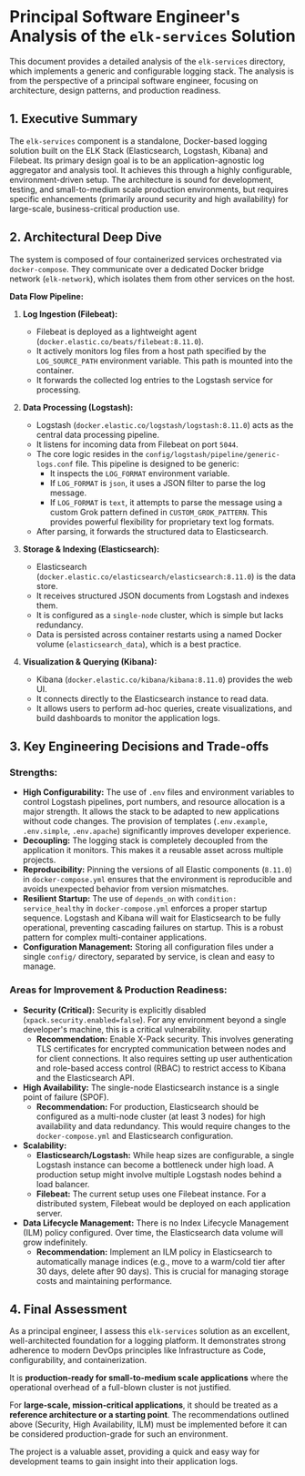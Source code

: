 # Principal Software Engineer's Analysis of the `elk-services` Solution

This document provides a detailed analysis of the `elk-services` directory, which implements a generic and configurable logging stack. The analysis is from the perspective of a principal software engineer, focusing on architecture, design patterns, and production readiness.

## 1. Executive Summary

The `elk-services` component is a standalone, Docker-based logging solution built on the ELK Stack (Elasticsearch, Logstash, Kibana) and Filebeat. Its primary design goal is to be an application-agnostic log aggregator and analysis tool. It achieves this through a highly configurable, environment-driven setup. The architecture is sound for development, testing, and small-to-medium scale production environments, but requires specific enhancements (primarily around security and high availability) for large-scale, business-critical production use.

## 2. Architectural Deep Dive

The system is composed of four containerized services orchestrated via `docker-compose`. They communicate over a dedicated Docker bridge network (`elk-network`), which isolates them from other services on the host.

**Data Flow Pipeline:**

1.  **Log Ingestion (Filebeat):**
    *   Filebeat is deployed as a lightweight agent (`docker.elastic.co/beats/filebeat:8.11.0`).
    *   It actively monitors log files from a host path specified by the `LOG_SOURCE_PATH` environment variable. This path is mounted into the container.
    *   It forwards the collected log entries to the Logstash service for processing.

2.  **Data Processing (Logstash):**
    *   Logstash (`docker.elastic.co/logstash/logstash:8.11.0`) acts as the central data processing pipeline.
    *   It listens for incoming data from Filebeat on port `5044`.
    *   The core logic resides in the `config/logstash/pipeline/generic-logs.conf` file. This pipeline is designed to be generic:
        *   It inspects the `LOG_FORMAT` environment variable.
        *   If `LOG_FORMAT` is `json`, it uses a JSON filter to parse the log message.
        *   If `LOG_FORMAT` is `text`, it attempts to parse the message using a custom Grok pattern defined in `CUSTOM_GROK_PATTERN`. This provides powerful flexibility for proprietary text log formats.
    *   After parsing, it forwards the structured data to Elasticsearch.

3.  **Storage & Indexing (Elasticsearch):**
    *   Elasticsearch (`docker.elastic.co/elasticsearch/elasticsearch:8.11.0`) is the data store.
    *   It receives structured JSON documents from Logstash and indexes them.
    *   It is configured as a `single-node` cluster, which is simple but lacks redundancy.
    *   Data is persisted across container restarts using a named Docker volume (`elasticsearch_data`), which is a best practice.

4.  **Visualization & Querying (Kibana):**
    *   Kibana (`docker.elastic.co/kibana/kibana:8.11.0`) provides the web UI.
    *   It connects directly to the Elasticsearch instance to read data.
    *   It allows users to perform ad-hoc queries, create visualizations, and build dashboards to monitor the application logs.

## 3. Key Engineering Decisions and Trade-offs

### Strengths:

*   **High Configurability:** The use of `.env` files and environment variables to control Logstash pipelines, port numbers, and resource allocation is a major strength. It allows the stack to be adapted to new applications without code changes. The provision of templates (`.env.example`, `.env.simple`, `.env.apache`) significantly improves developer experience.
*   **Decoupling:** The logging stack is completely decoupled from the application it monitors. This makes it a reusable asset across multiple projects.
*   **Reproducibility:** Pinning the versions of all Elastic components (`8.11.0`) in `docker-compose.yml` ensures that the environment is reproducible and avoids unexpected behavior from version mismatches.
*   **Resilient Startup:** The use of `depends_on` with `condition: service_healthy` in `docker-compose.yml` enforces a proper startup sequence. Logstash and Kibana will wait for Elasticsearch to be fully operational, preventing cascading failures on startup. This is a robust pattern for complex multi-container applications.
*   **Configuration Management:** Storing all configuration files under a single `config/` directory, separated by service, is clean and easy to manage.

### Areas for Improvement & Production Readiness:

*   **Security (Critical):** Security is explicitly disabled (`xpack.security.enabled=false`). For any environment beyond a single developer's machine, this is a critical vulnerability.
    *   **Recommendation:** Enable X-Pack security. This involves generating TLS certificates for encrypted communication between nodes and for client connections. It also requires setting up user authentication and role-based access control (RBAC) to restrict access to Kibana and the Elasticsearch API.
*   **High Availability:** The single-node Elasticsearch instance is a single point of failure (SPOF).
    *   **Recommendation:** For production, Elasticsearch should be configured as a multi-node cluster (at least 3 nodes) for high availability and data redundancy. This would require changes to the `docker-compose.yml` and Elasticsearch configuration.
*   **Scalability:**
    *   **Elasticsearch/Logstash:** While heap sizes are configurable, a single Logstash instance can become a bottleneck under high load. A production setup might involve multiple Logstash nodes behind a load balancer.
    *   **Filebeat:** The current setup uses one Filebeat instance. For a distributed system, Filebeat would be deployed on each application server.
*   **Data Lifecycle Management:** There is no Index Lifecycle Management (ILM) policy configured. Over time, the Elasticsearch data volume will grow indefinitely.
    *   **Recommendation:** Implement an ILM policy in Elasticsearch to automatically manage indices (e.g., move to a warm/cold tier after 30 days, delete after 90 days). This is crucial for managing storage costs and maintaining performance.

## 4. Final Assessment

As a principal engineer, I assess this `elk-services` solution as an excellent, well-architected foundation for a logging platform. It demonstrates strong adherence to modern DevOps principles like Infrastructure as Code, configurability, and containerization.

It is **production-ready for small-to-medium scale applications** where the operational overhead of a full-blown cluster is not justified.

For **large-scale, mission-critical applications**, it should be treated as a **reference architecture or a starting point**. The recommendations outlined above (Security, High Availability, ILM) must be implemented before it can be considered production-grade for such an environment.

The project is a valuable asset, providing a quick and easy way for development teams to gain insight into their application logs.

